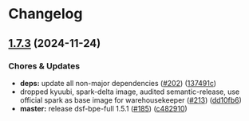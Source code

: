 # Changelog

## [1.7.3](https://github.com/miracum/util-images/compare/kyuubi-delta-v1.7.2...kyuubi-delta-v1.7.3) (2024-11-24)


### Chores & Updates

* **deps:** update all non-major dependencies ([#202](https://github.com/miracum/util-images/issues/202)) ([137491c](https://github.com/miracum/util-images/commit/137491c1ceb07d62c9386eddb7e2c0980f78550f))
* dropped kyuubi, spark-delta image, audited semantic-release, use official spark as base image for warehousekeeper ([#213](https://github.com/miracum/util-images/issues/213)) ([dd10fb6](https://github.com/miracum/util-images/commit/dd10fb6405f1929aa45e2b09722a08ad792cecfe))
* **master:** release dsf-bpe-full 1.5.1 ([#185](https://github.com/miracum/util-images/issues/185)) ([c482910](https://github.com/miracum/util-images/commit/c482910bc6099ede6c223b2444d3732b5a9f5214))

